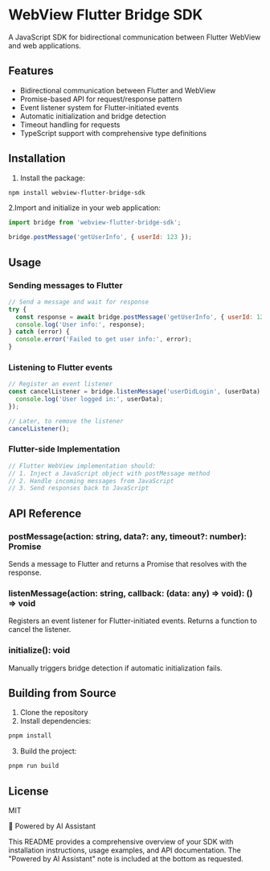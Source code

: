 # WebView Flutter Bridge SDK

A JavaScript SDK for bidirectional communication between Flutter WebView and web applications.

## Features

- Bidirectional communication between Flutter and WebView
- Promise-based API for request/response pattern
- Event listener system for Flutter-initiated events
- Automatic initialization and bridge detection
- Timeout handling for requests
- TypeScript support with comprehensive type definitions

## Installation

1. Install the package:

```bash
npm install webview-flutter-bridge-sdk
```

2.Import and initialize in your web application:

```javascript
import bridge from 'webview-flutter-bridge-sdk';

bridge.postMessage('getUserInfo', { userId: 123 });
```

## Usage
### Sending messages to Flutter

```javascript
// Send a message and wait for response
try {
  const response = await bridge.postMessage('getUserInfo', { userId: 123 });
  console.log('User info:', response);
} catch (error) {
  console.error('Failed to get user info:', error);
}
```
### Listening to Flutter events

```javascript
// Register an event listener
const cancelListener = bridge.listenMessage('userDidLogin', (userData) => {
  console.log('User logged in:', userData);
});

// Later, to remove the listener
cancelListener();
```

### Flutter-side Implementation
```dart
// Flutter WebView implementation should:
// 1. Inject a JavaScript object with postMessage method
// 2. Handle incoming messages from JavaScript
// 3. Send responses back to JavaScript
```

## API Reference
### postMessage(action: string, data?: any, timeout?: number): Promise<any>
Sends a message to Flutter and returns a Promise that resolves with the response.

### listenMessage(action: string, callback: (data: any) => void): () => void
Registers an event listener for Flutter-initiated events. Returns a function to cancel the listener.

### initialize(): void
Manually triggers bridge detection if automatic initialization fails.

## Building from Source
1. Clone the repository
2. Install dependencies:
```bash
pnpm install
```
3. Build the project:
```bash
pnpm run build
```

## License
MIT

🚀 Powered by AI Assistant

This README provides a comprehensive overview of your SDK with installation instructions, usage examples, and API documentation. The "Powered by AI Assistant" note is included at the bottom as requested.